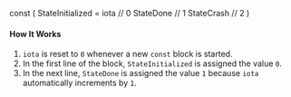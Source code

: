 const (
    StateInitialized = iota  // 0
    StateDone                // 1
    StateCrash               // 2
)

#### How It Works
1. `iota` is reset to `0` whenever a new `const` block is started.
2. In the first line of the block, `StateInitialized` is assigned the value `0`.
3. In the next line, `StateDone` is assigned the value `1` because `iota` automatically increments by `1`.